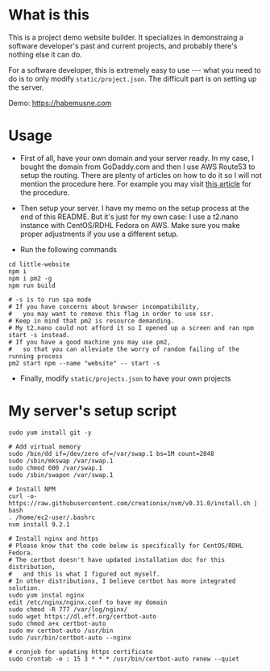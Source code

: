 # What is this

This is a project demo website builder. It specializes in demonstraing a software developer's past and current projects, and probably there's nothing else it can do.

For a software developer, this is extremely easy to use --- what you need to do is to only modify `static/project.json`. The difficult part is on setting up the server.

Demo: https://habemusne.com

# Usage

- First of all, have your own domain and your server ready. In my case, I bought the domain from GoDaddy.com and then I use AWS Route53 to setup the routing. There are plenty of articles on how to do it so I will not mention the procedure here. For example you may visit [this article](https://blog.vizuri.com/setting-up-godaddy-and-route53-with-ghost-blogger) for the procedure.

- Then setup your server. I have my memo on the setup process at the end of this README. But it's just for my own case: I use a t2.nano instance with CentOS/RDHL Fedora on AWS. Make sure you make proper adjustments if you use a different setup.

- Run the following commands

```
cd little-website
npm i
npm i pm2 -g
npm run build

# -s is to run spa mode
# If you have concerns about browser incompatibility,
#   you may want to remove this flag in order to use ssr.
# Keep in mind that pm2 is resource demanding.
# My t2.nano could not afford it so I opened up a screen and ran npm start -s instead.
# If you have a good machine you may use pm2,
#   so that you can alleviate the worry of random failing of the running process
pm2 start npm --name "website" -- start -s
```

- Finally, modify `static/projects.json` to have your own projects

# My server's setup script

```
sudo yum install git -y

# Add virtual memory
sudo /bin/dd if=/dev/zero of=/var/swap.1 bs=1M count=2048
sudo /sbin/mkswap /var/swap.1
sudo chmod 600 /var/swap.1
sudo /sbin/swapon /var/swap.1

# Install NPM
curl -o- https://raw.githubusercontent.com/creationix/nvm/v0.31.0/install.sh | bash
. /home/ec2-user/.bashrc
nvm install 9.2.1

# Install nginx and https
# Please know that the code below is specifically for CentOS/RDHL Fedora.
# The certbot doesn't have updated installation doc for this distribution,
#   and this is what I figured out myself.
# In other distributions, I believe certbot has more integrated solution.
sudo yum instal nginx
edit /etc/nginx/nginx.conf to have my domain
sudo chmod -R 777 /var/log/nginx/
sudo wget https://dl.eff.org/certbot-auto
sudo chmod a+x certbot-auto
sudo mv certbot-auto /usr/bin
sudo /usr/bin/certbot-auto --nginx

# cronjob for updating https certificate
sudo crontab -e : 15 3 * * * /usr/bin/certbot-auto renew --quiet
```

